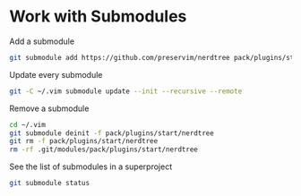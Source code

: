 # Work with Submodules

Add a submodule

```bash
git submodule add https://github.com/preservim/nerdtree pack/plugins/start/nerdtree
```

Update every submodule

```bash
git -C ~/.vim submodule update --init --recursive --remote
```

Remove a submodule

```bash
cd ~/.vim
git submodule deinit -f pack/plugins/start/nerdtree
git rm -f pack/plugins/start/nerdtree
rm -rf .git/modules/pack/plugins/start/nerdtree
```

See the list of submodules in a superproject

```bash
git submodule status
```
